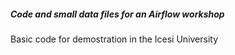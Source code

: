 ##### Code and small data files for an Airflow workshop
Basic code for demostration in the Icesi University